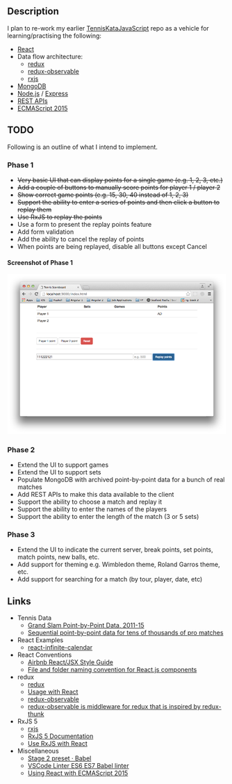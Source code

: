 
## Description

I plan to re-work my earlier [TennisKataJavaScript](https://github.com/taylorjg/TennisKataJavaScript)
repo as a vehicle for learning/practising the following: 

* [React](https://facebook.github.io/react/)
* Data flow architecture:
    * [redux](http://redux.js.org/)
    * [redux-observable](https://github.com/redux-observable/redux-observable)
    * [rxjs](https://github.com/ReactiveX/rxjs)
* [MongoDB](https://docs.mongodb.com/ecosystem/drivers/node-js/)
* [Node.js](https://nodejs.org) / [Express](http://expressjs.com/)
* [REST APIs](http://stackoverflow.com/questions/671118/what-exactly-is-restful-programming)
* [ECMAScript 2015](https://babeljs.io/docs/learn-es2015/)

## TODO

Following is an outline of what I intend to implement.

### Phase 1

* ~~Very basic UI that can display points for a single game (e.g. 1, 2, 3, etc.)~~
* ~~Add a couple of buttons to manually score points for player 1 / player 2~~
* ~~Show correct game points (e.g. 15, 30, 40 instead of 1, 2, 3)~~ 
* ~~Support the ability to enter a series of points and then click a button to replay them~~
* ~~Use RxJS to replay the points~~
* Use a form to present the replay points feature
* Add form validation
* Add the ability to cancel the replay of points
* When points are being replayed, disable all buttons except Cancel

#### Screenshot of Phase 1

![ScreenshotPhase1](screenshots/ScreenshotPhase1.png)

### Phase 2

* Extend the UI to support games
* Extend the UI to support sets
* Populate MongoDB with archived point-by-point data for a bunch of real matches
* Add REST APIs to make this data available to the client
* Support the ability to choose a match and replay it
* Support the ability to enter the names of the players
* Support the ability to enter the length of the match (3 or 5 sets)

### Phase 3

* Extend the UI to indicate the current server, break points, set points, match points, new balls, etc.
* Add support for theming e.g. Wimbledon theme, Roland Garros theme, etc.
* Add support for searching for a match (by tour, player, date, etc)  

## Links

* Tennis Data
    * [Grand Slam Point-by-Point Data, 2011-15](https://github.com/JeffSackmann/tennis_slam_pointbypoint)
    * [Sequential point-by-point data for tens of thousands of pro matches](https://github.com/JeffSackmann/tennis_pointbypoint)
* React Examples
    * [react-infinite-calendar](https://github.com/clauderic/react-infinite-calendar)
* React Conventions
    * [Airbnb React/JSX Style Guide](https://github.com/airbnb/javascript/tree/master/react)
    * [File and folder naming convention for React.js components](https://gist.github.com/koistya/d7a507438c741ee6adb5)
* redux
    * [redux](http://redux.js.org/)
    * [Usage with React](http://redux.js.org/docs/basics/UsageWithReact.html)
    * [redux-observable](https://github.com/redux-observable/redux-observable)
    * [redux-observable is middleware for redux that is inspired by redux-thunk](https://medium.com/@benlesh/redux-observable-ec0b00d2eb52)
* RxJS 5
    * [rxjs](https://github.com/ReactiveX/rxjs)
    * [RxJS 5 Documentation](http://reactivex.io/rxjs/)
    * [Use RxJS with React](http://michalzalecki.com/use-rxjs-with-react/)
* Miscellaneous
    * [Stage 2 preset · Babel](http://babeljs.io/docs/plugins/preset-stage-2/)
    * [VSCode Linter ES6 ES7 Babel linter](http://stackoverflow.com/questions/36327096/vscode-linter-es6-es7-babel-linter)
    * [Using React with ECMAScript 2015](https://www.jayway.com/2015/03/04/using-react-with-ecmascript-6/)
